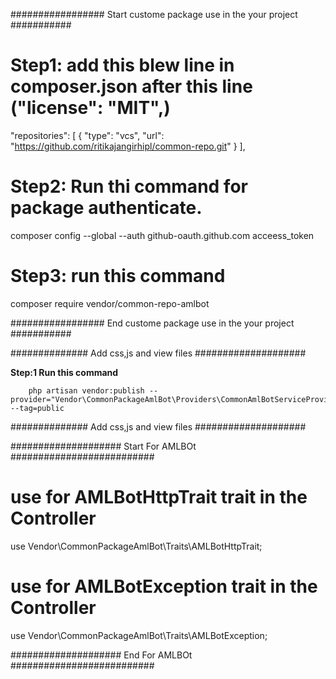 
################# Start custome package use in the your project ###########
# Step1: add this blew line in composer.json after this line ("license": "MIT",)
"repositories": [
        {
            "type": "vcs",
            "url": "https://github.com/ritikajangirhipl/common-repo.git"
        }
    ],

# Step2: Run thi command for package authenticate.
composer config --global --auth github-oauth.github.com acceess_token

# Step3: run this command
composer require vendor/common-repo-amlbot

################# End custome package use in the your project  ###########





############## Add css,js and view files ####################

**Step:1 Run this command** 

        php artisan vendor:publish --provider="Vendor\CommonPackageAmlBot\Providers\CommonAmlBotServiceProvider" --tag=public
        
############## Add css,js and view files ####################







#################### Start For AMLBOt ##########################

#  use for AMLBotHttpTrait trait in the Controller 
use Vendor\CommonPackageAmlBot\Traits\AMLBotHttpTrait;

#  use for AMLBotException trait in the Controller 
use Vendor\CommonPackageAmlBot\Traits\AMLBotException;

#################### End For AMLBOt ##########################
